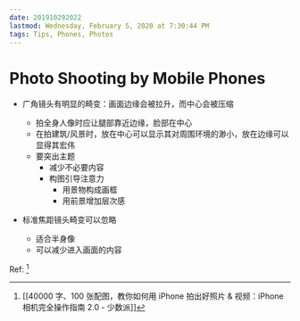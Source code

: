```yaml
---
date: 201910292022
lastmod: Wednesday, February 5, 2020 at 7:30:44 PM
tags: Tips, Phones, Photos
---
```

# Photo Shooting by Mobile Phones

* 广角镜头有明显的畸变：画面边缘会被拉升，而中心会被压缩
	* 拍全身人像时应让腿部靠近边缘，脸部在中心
	* 在拍建筑/风景时，放在中心可以显示其对周围环境的渺小，放在边缘可以显得其宏伟
	* 要突出主题
		* 减少不必要内容
		* 构图引导注意力
			* 用景物构成画框
			* 用前景增加层次感

* 标准焦距镜头畸变可以忽略
	* 适合半身像
	* 可以减少进入画面的内容

Ref: [^934D21EBA71C]


[^934D21EBA71C]: [[40000 字、100 张配图，教你如何用 iPhone 拍出好照片 & 视频：iPhone 相机完全操作指南 2.0 - 少数派]]